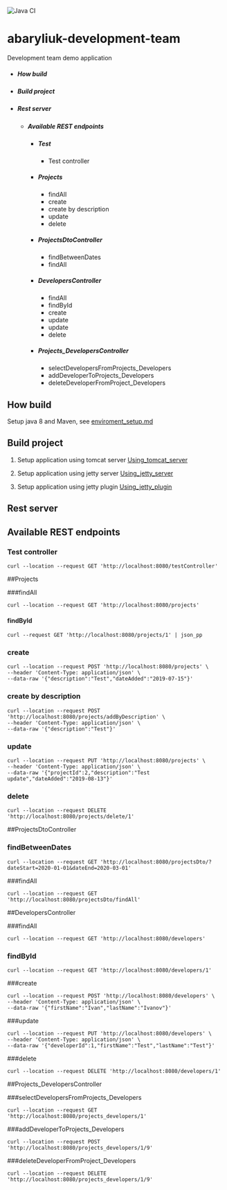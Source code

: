 ![Java CI](https://github.com/Brest-Java-Course-2020/abaryliuk-development-team/workflows/Java%20CI/badge.svg)
# abaryliuk-development-team

Development team demo application
+ ##### How build
+ ##### Build project 
+ ##### Rest server
  + ##### Available REST endpoints 
    + ##### Test
        + Test controller
    + ##### Projects
        + findAll
        + create
        + create by description
        + update
        + delete
    + ##### ProjectsDtoController
        + findBetweenDates
        + findAll
    + ##### DevelopersController
        + findAll
        + findById
        + create
        + update
        + update
        + delete
    + ##### Projects_DevelopersController
        + selectDevelopersFromProjects_Developers
        + addDeveloperToProjects_Developers
        + deleteDeveloperFromProject_Developers
## How build
Setup java 8 and Maven, see [enviroment_setup.md](enviroment_setup.md "click") 
  
      
## Build project 
1. Setup application using tomcat server [Using_tomcat_server](using_tomcat.md "click")

2. Setup application using jetty server [Using_jetty_server](using_jetty.md "click")
3. Setup application using jetty plugin [Using_jetty_plugin](using_jetty_plugin.md "click")

## Rest server

## Available REST endpoints  

### Test controller

```
curl --location --request GET 'http://localhost:8080/testController'
```

##Projects

###findAll

```
curl --location --request GET 'http://localhost:8080/projects'
```

#### findById

```
curl --request GET 'http://localhost:8080/projects/1' | json_pp
```
### create

```
curl --location --request POST 'http://localhost:8080/projects' \
--header 'Content-Type: application/json' \
--data-raw '{"description":"Test","dateAdded":"2019-07-15"}'
```

### create by description

```
curl --location --request POST 'http://localhost:8080/projects/addByDescription' \
--header 'Content-Type: application/json' \
--data-raw '{"description":"Test"}'
```

### update

```
curl --location --request PUT 'http://localhost:8080/projects' \
--header 'Content-Type: application/json' \
--data-raw '{"projectId":2,"description":"Test update","dateAdded":"2019-08-13"}'
```

### delete

```
curl --location --request DELETE 'http://localhost:8080/projects/delete/1'
```

##ProjectsDtoController

### findBetweenDates

```
curl --location --request GET 'http://localhost:8080/projectsDto/?dateStart=2020-01-01&dateEnd=2020-03-01'
```

###findAll

```
curl --location --request GET 'http://localhost:8080/projectsDto/findAll'
```

##DevelopersController

###findAll

```
curl --location --request GET 'http://localhost:8080/developers'
```

### findById

```
curl --location --request GET 'http://localhost:8080/developers/1'
```

###create

```
curl --location --request POST 'http://localhost:8080/developers' \
--header 'Content-Type: application/json' \
--data-raw '{"firstName":"Ivan","lastName":"Ivanov"}'
```

###update

```
curl --location --request PUT 'http://localhost:8080/developers' \
--header 'Content-Type: application/json' \
--data-raw '{"developerId":1,"firstName":"Test","lastName":"Test"}'
```

###delete

```
curl --location --request DELETE 'http://localhost:8080/developers/1'
```

##Projects_DevelopersController

###selectDevelopersFromProjects_Developers

```
curl --location --request GET 'http://localhost:8080/projects_developers/1'
```
###addDeveloperToProjects_Developers

```
curl --location --request POST 'http://localhost:8080/projects_developers/1/9'
```
###deleteDeveloperFromProject_Developers

```
curl --location --request DELETE 'http://localhost:8080/projects_developers/1/9'
```